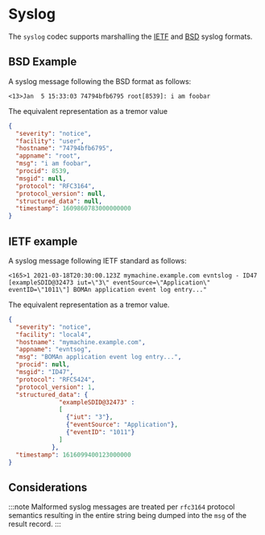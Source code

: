 # Syslog

The `syslog` codec supports marshalling the [IETF](https://datatracker.ietf.org/doc/html/rfc5424#section-6) and [BSD](https://www.ietf.org/rfc/rfc3164.txt) syslog formats.

## BSD Example

A syslog message following the BSD format as follows:              

```text
<13>Jan  5 15:33:03 74794bfb6795 root[8539]: i am foobar
```

The equivalent representation as a tremor value

```json
{
  "severity": "notice",
  "facility": "user",
  "hostname": "74794bfb6795",
  "appname": "root",
  "msg": "i am foobar",
  "procid": 8539,
  "msgid": null,
  "protocol": "RFC3164",
  "protocol_version": null,
  "structured_data": null,
  "timestamp": 1609860783000000000
}
```

## IETF example

A syslog message following IETF standard as follows:

```text
<165>1 2021-03-18T20:30:00.123Z mymachine.example.com evntslog - ID47 [exampleSDID@32473 iut=\"3\" eventSource=\"Application\" eventID=\"1011\"] BOMAn application event log entry..."
```

The equivalent representation as a tremor value.

```json
{
  "severity": "notice",
  "facility": "local4",
  "hostname": "mymachine.example.com",
  "appname": "evntsog",
  "msg": "BOMAn application event log entry...",
  "procid": null,
  "msgid": "ID47",
  "protocol": "RFC5424",
  "protocol_version": 1,
  "structured_data": {
              "exampleSDID@32473" :
              [
                {"iut": "3"},
                {"eventSource": "Application"},
                {"eventID": "1011"}
              ]
            },
  "timestamp": 1616099400123000000
}
```

## Considerations

:::note
Malformed syslog messages are treated per `rfc3164` protocol semantics resulting in the entire string being
dumped into the `msg` of the result record.
:::

